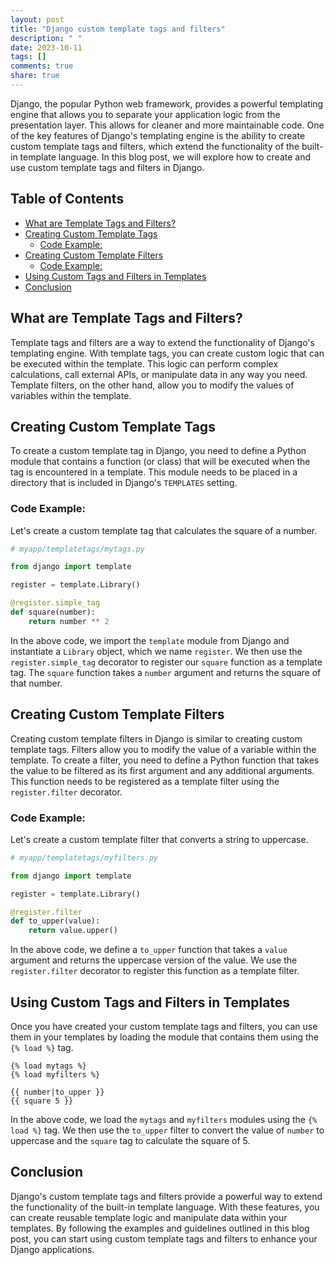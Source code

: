 ```yaml
---
layout: post
title: "Django custom template tags and filters"
description: " "
date: 2023-10-11
tags: []
comments: true
share: true
---
```


Django, the popular Python web framework, provides a powerful templating engine that allows you to separate your application logic from the presentation layer. This allows for cleaner and more maintainable code. One of the key features of Django's templating engine is the ability to create custom template tags and filters, which extend the functionality of the built-in template language. In this blog post, we will explore how to create and use custom template tags and filters in Django.

## Table of Contents

- [What are Template Tags and Filters?](#what-are-template-tags-and-filters)
- [Creating Custom Template Tags](#creating-custom-template-tags)
  - [Code Example:](#code-example)
- [Creating Custom Template Filters](#creating-custom-template-filters)
  - [Code Example:](#code-example-1)
- [Using Custom Tags and Filters in Templates](#using-custom-tags-and-filters-in-templates)
- [Conclusion](#conclusion)

## What are Template Tags and Filters?

Template tags and filters are a way to extend the functionality of Django's templating engine. With template tags, you can create custom logic that can be executed within the template. This logic can perform complex calculations, call external APIs, or manipulate data in any way you need. Template filters, on the other hand, allow you to modify the values of variables within the template.

## Creating Custom Template Tags

To create a custom template tag in Django, you need to define a Python module that contains a function (or class) that will be executed when the tag is encountered in a template. This module needs to be placed in a directory that is included in Django's `TEMPLATES` setting.

### Code Example:

Let's create a custom template tag that calculates the square of a number.

```python
# myapp/templatetags/mytags.py

from django import template

register = template.Library()

@register.simple_tag
def square(number):
    return number ** 2
```

In the above code, we import the `template` module from Django and instantiate a `Library` object, which we name `register`. We then use the `register.simple_tag` decorator to register our `square` function as a template tag. The `square` function takes a `number` argument and returns the square of that number.

## Creating Custom Template Filters

Creating custom template filters in Django is similar to creating custom template tags. Filters allow you to modify the value of a variable within the template. To create a filter, you need to define a Python function that takes the value to be filtered as its first argument and any additional arguments. This function needs to be registered as a template filter using the `register.filter` decorator.

### Code Example:

Let's create a custom template filter that converts a string to uppercase.

```python
# myapp/templatetags/myfilters.py

from django import template

register = template.Library()

@register.filter
def to_upper(value):
    return value.upper()
```

In the above code, we define a `to_upper` function that takes a `value` argument and returns the uppercase version of the value. We use the `register.filter` decorator to register this function as a template filter.

## Using Custom Tags and Filters in Templates

Once you have created your custom template tags and filters, you can use them in your templates by loading the module that contains them using the `{% load %}` tag.

```django
{% load mytags %}
{% load myfilters %}

{{ number|to_upper }}
{{ square 5 }}
```

In the above code, we load the `mytags` and `myfilters` modules using the `{% load %}` tag. We then use the `to_upper` filter to convert the value of `number` to uppercase and the `square` tag to calculate the square of 5.

## Conclusion

Django's custom template tags and filters provide a powerful way to extend the functionality of the built-in template language. With these features, you can create reusable template logic and manipulate data within your templates. By following the examples and guidelines outlined in this blog post, you can start using custom template tags and filters to enhance your Django applications.